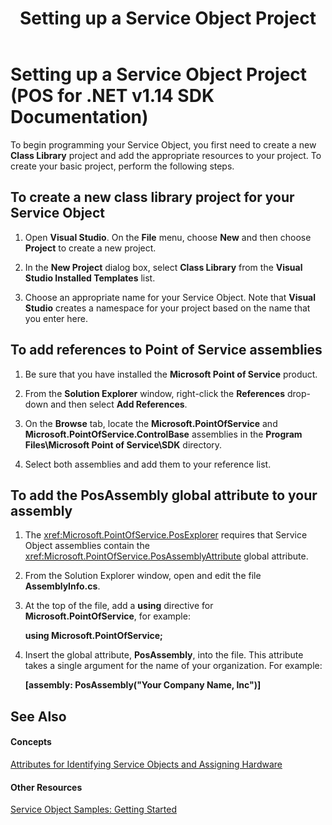 ﻿---
title: Setting up a Service Object Project
description: Setting up a Service Object Project (POS for .NET v1.14 SDK Documentation)
ms.date: 03/03/2014
ms.topic: how-to
ms.custom: pos-restored-from-archive
---

# Setting up a Service Object Project (POS for .NET v1.14 SDK Documentation)

To begin programming your Service Object, you first need to create a new **Class Library** project and add the appropriate resources to your project. To create your basic project, perform the following steps.

## To create a new class library project for your Service Object

1. Open **Visual Studio**. On the **File** menu, choose **New** and then choose **Project** to create a new project.

2. In the **New Project** dialog box, select **Class Library** from the **Visual Studio Installed Templates** list.

3. Choose an appropriate name for your Service Object. Note that **Visual Studio** creates a namespace for your project based on the name that you enter here.

## To add references to Point of Service assemblies

1. Be sure that you have installed the **Microsoft Point of Service** product.

2. From the **Solution Explorer** window, right-click the **References** drop-down and then select **Add References**.

3. On the **Browse** tab, locate the **Microsoft.PointOfService** and **Microsoft.PointOfService.ControlBase** assemblies in the **Program Files\\Microsoft Point of Service\\SDK** directory.

4. Select both assemblies and add them to your reference list.

## To add the PosAssembly global attribute to your assembly

1. The <xref:Microsoft.PointOfService.PosExplorer> requires that Service Object assemblies contain the <xref:Microsoft.PointOfService.PosAssemblyAttribute> global attribute.

2. From the Solution Explorer window, open and edit the file **AssemblyInfo.cs**.

3. At the top of the file, add a **using** directive for **Microsoft.PointOfService**, for example:

    **using Microsoft.PointOfService;**

4. Insert the global attribute, **PosAssembly**, into the file. This attribute takes a single argument for the name of your organization. For example:

    **\[assembly: PosAssembly("Your Company Name, Inc")\]**

## See Also

#### Concepts

[Attributes for Identifying Service Objects and Assigning Hardware](attributes-for-identifying-service-objects-and-assigning-hardware.md)

#### Other Resources

[Service Object Samples: Getting Started](service-object-samples-getting-started.md)
